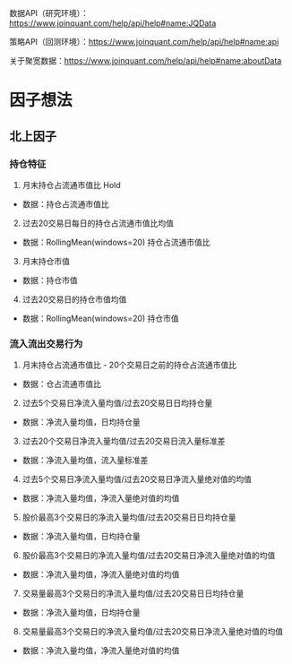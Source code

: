 数据API（研究环境）：https://www.joinquant.com/help/api/help#name:JQData

策略API（回测环境）：https://www.joinquant.com/help/api/help#name:api

关于聚宽数据：https://www.joinquant.com/help/api/help#name:aboutData

# 因子想法

## 北上因子 
### 持仓特征
1. 月末持仓占流通市值比 Hold
* 数据：持仓占流通市值比 
2. 过去20交易日每日的持仓占流通市值比均值
* 数据：RollingMean(windows=20) 持仓占流通市值比
3. 月末持仓市值
* 数据：持仓市值
4. 过去20交易日的持仓市值均值
* 数据：RollingMean(windows=20) 持仓市值

### 流入流出交易行为
1. 月末持仓占流通市值比 - 20个交易日之前的持仓占流通市值比
* 数据：仓占流通市值比
2. 过去5个交易日净流入量均值/过去20交易日日均持仓量
* 数据：净流入量均值，日均持仓量
3. 过去20个交易日净流入量均值/过去20交易日流入量标准差
* 数据：净流入量均值，流入量标准差
4. 过去5个交易日净流入量均值/过去20交易日净流入量绝对值的均值
* 数据：净流入量均值，净流入量绝对值的均值
5. 股价最高3个交易日的净流入量均值/过去20交易日日均持仓量
* 数据：净流入量均值，日均持仓量
6. 股价最高3个交易日的净流入量均值/过去20交易日净流入量绝对值的均值
* 数据：净流入量均值，净流入量绝对值的均值
7. 交易量最高3个交易日的净流入量均值/过去20交易日日均持仓量
* 数据：净流入量均值，日均持仓量   
8. 交易量最高3个交易日的净流入量均值/过去20交易日净流入量绝对值的均值
* 数据：净流入量均值，净流入量绝对值的均值
#### 
#### 
#### 
#### 
#### 
#### 
#### 
